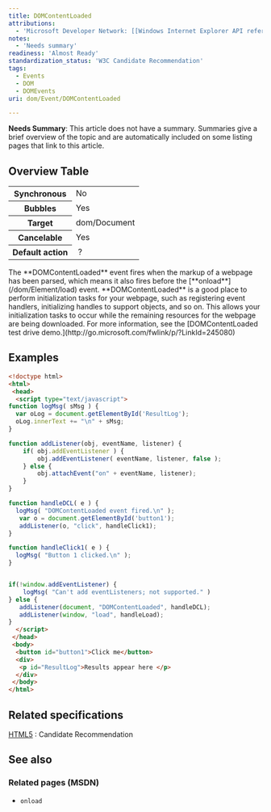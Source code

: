```yaml
---
title: DOMContentLoaded
attributions:
  - 'Microsoft Developer Network: [[Windows Internet Explorer API reference](http://msdn.microsoft.com/en-us/library/ie/hh828809%28v=vs.85%29.aspx) Article]'
notes:
  - 'Needs summary'
readiness: 'Almost Ready'
standardization_status: 'W3C Candidate Recommendation'
tags:
  - Events
  - DOM
  - DOMEvents
uri: dom/Event/DOMContentLoaded

---
```

**Needs Summary**: This article does not have a summary. Summaries give a brief overview of the topic and are automatically included on some listing pages that link to this article.

## Overview Table

<table class="wikitable">
<tr>
<th>
Synchronous

</th>
<td>
No

</td>
</tr>
<tr>
<th>
Bubbles

</th>
<td>
Yes

</td>
</tr>
<tr>
<th>
Target

</th>
<td>
dom/Document

</td>
</tr>
<tr>
<th>
Cancelable

</th>
<td>
Yes

</td>
</tr>
<tr>
<th>
Default action

</th>
<td>
 ?

</td>
</tr>
</table>
The **DOMContentLoaded** event fires when the markup of a webpage has been parsed, which means it also fires before the [**onload**](/dom/Element/load) event. **DOMContentLoaded** is a good place to perform initialization tasks for your webpage, such as registering event handlers, initializing handles to support objects, and so on. This allows your initialization tasks to occur while the remaining resources for the webpage are being downloaded. For more information, see the [DOMContentLoaded test drive demo.](http://go.microsoft.com/fwlink/p/?LinkId=245080)

## Examples

``` html
<!doctype html>
<html>
 <head>
  <script type="text/javascript">
function logMsg( sMsg ) {
  var oLog = document.getElementById('ResultLog');
  oLog.innerText += "\n" + sMsg;
}

function addListener(obj, eventName, listener) {
    if( obj.addEventListener ) {
        obj.addEventListener( eventName, listener, false );
    } else {
        obj.attachEvent("on" + eventName, listener);
    }
}

function handleDCL( e ) {
  logMsg( "DOMContentLoaded event fired.\n" );
   var o = document.getElementById('button1');
   addListener(o, "click", handleClick1);
}

function handleClick1( e ) {
  logMsg( "Button 1 clicked.\n" );
}


if(!window.addEventListener) {
    logMsg( "Can't add eventListeners; not supported." )
} else {
   addListener(document, "DOMContentLoaded", handleDCL);
   addListener(window, "load", handleLoad);
}
  </script>
 </head>
 <body>
  <button id="button1">Click me</button>
  <div>
   <p id="ResultLog">Results appear here </p>
  </div>
 </body>
</html>
```

## Related specifications

[HTML5](http://www.w3.org/TR/html5/single-page.html)
:   Candidate Recommendation

## See also

### Related pages (MSDN)

-   `onload`
